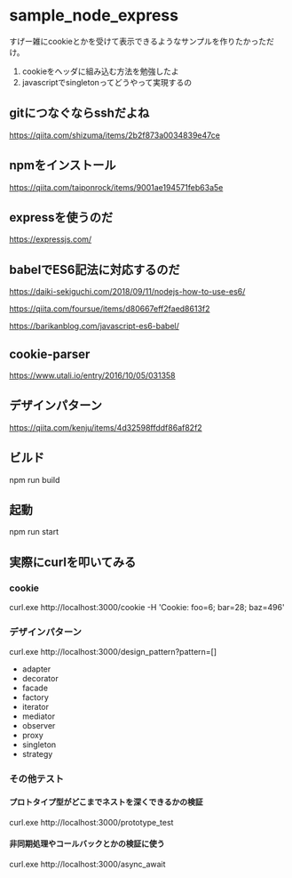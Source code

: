 # sample_node_express
すげー雑にcookieとかを受けて表示できるようなサンプルを作りたかっただけ。
1. cookieをヘッダに組み込む方法を勉強したよ
2. javascriptでsingletonってどうやって実現するの

## gitにつなぐならsshだよね
https://qiita.com/shizuma/items/2b2f873a0034839e47ce

## npmをインストール
https://qiita.com/taiponrock/items/9001ae194571feb63a5e

## expressを使うのだ
https://expressjs.com/

## babelでES6記法に対応するのだ
https://daiki-sekiguchi.com/2018/09/11/nodejs-how-to-use-es6/

https://qiita.com/foursue/items/d80667eff2faed8613f2

https://barikanblog.com/javascript-es6-babel/

## cookie-parser
https://www.utali.io/entry/2016/10/05/031358

## デザインパターン
https://qiita.com/kenju/items/4d32598ffddf86af82f2

## ビルド
npm run build

## 起動
npm run start

## 実際にcurlを叩いてみる
### cookie
curl.exe http://localhost:3000/cookie -H 'Cookie: foo=6; bar=28; baz=496'

### デザインパターン
curl.exe http://localhost:3000/design_pattern?pattern=[]
- adapter
- decorator
- facade
- factory
- iterator
- mediator
- observer
- proxy
- singleton
- strategy

### その他テスト
#### プロトタイプ型がどこまでネストを深くできるかの検証
curl.exe http://localhost:3000/prototype_test

#### 非同期処理やコールバックとかの検証に使う
curl.exe http://localhost:3000/async_await
